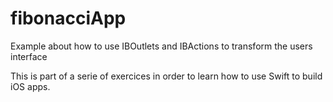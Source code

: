 # fibonacciApp
Example about how to use IBOutlets and IBActions to transform the users interface

This is part of a serie of exercices in order to learn how to use Swift to build iOS apps.
